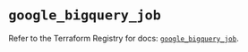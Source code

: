 # `google_bigquery_job`

Refer to the Terraform Registry for docs: [`google_bigquery_job`](https://registry.terraform.io/providers/hashicorp/google-beta/5.35.0/docs/resources/google_bigquery_job).

